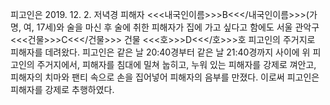 피고인은 2019. 12. 2. 저녁경 피해자 <<<내국인이름>>>B<<</내국인이름>>>(가명, 여, 17세)와 술을 마신 후 술에 취한 피해자가 집에 가고 싶다고 함에도 서울 관악구 <<<건물>>>C<<</건물>>> 건물 <<<호>>>D<<</호>>>호 피고인의 주거지로 피해자를 데려왔다.
피고인은 같은 날 20:40경부터 같은 날 21:40경까지 사이에 위 피고인의 주거지에서, 피해자를 침대에 밀쳐 눕히고, 누워 있는 피해자를 강제로 껴안고, 피해자의 치마와 팬티 속으로 손을 집어넣어 피해자의 음부를 만졌다.
이로써 피고인은 피해자를 강제로 추행하였다.